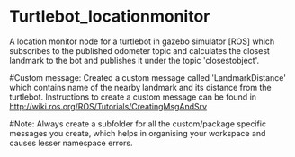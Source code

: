 # Turtlebot_locationmonitor
A location monitor node for a turtlebot in gazebo simulator [ROS] which subscribes to the published odometer topic and calculates the closest landmark to the bot and publishes it under the topic 'closestobject'.

#Custom message:
Created a custom message called 'LandmarkDistance' which contains name of the nearby landmark and its distance from the turtlebot.
Instructions to create a custom message can be found in http://wiki.ros.org/ROS/Tutorials/CreatingMsgAndSrv 

#Note:
Always create a subfolder for all the custom/package specific messages you create, which helps in organising your workspace and causes lesser namespace errors.
